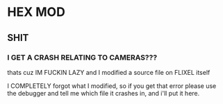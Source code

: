 # HEX MOD

## SHIT
### I GET A CRASH RELATING TO CAMERAS???

thats cuz IM FUCKIN LAZY 
and I modified a source file on FLIXEL itself

I COMPLETELY forgot what I modified, so if you get that error please use the debugger and tell me which file it crashes in, and i'll put it here.